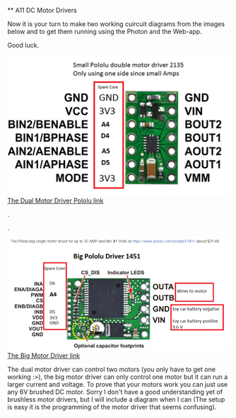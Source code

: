 ** A11 DC Motor Drivers



Now it is your turn to make two working cuircuit diagrams from the images below and to get them running using the Photon and the Web-app.


Good luck.


![](a-dual-motor-driver.png)
[The Dual Motor Driver Pololu link](https://www.pololu.com/product/2135)



.



.




![](big-motor-driver.png)
[The Big Motor Driver link](https://www.pololu.com/product/1451)



The dual motor driver can control two motors (you only have to get one working :>), the big motor driver can only control one motor but it can run a larger current and voltage. To prove that your motors work you can just use any 6V brushed DC motor. Sorry I don't have a good understanding yet of brushless motor drivers, but I will include a diagram when I can (The setup is easy it is the programming of the motor driver that seems confusing). 
